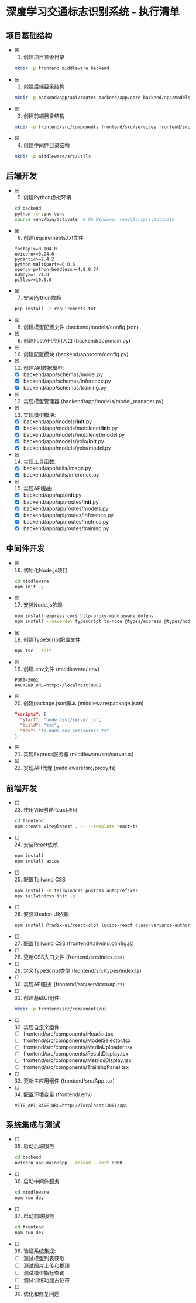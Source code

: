 # 深度学习交通标志识别系统 - 执行清单

## 项目基础结构

- [x] 1. 创建项目顶级目录
  ```bash
  mkdir -p frontend middleware backend
  ```

- [x] 2. 创建后端目录结构
  ```bash
  mkdir -p backend/app/api/routes backend/app/core backend/app/models backend/app/schemas backend/app/utils backend/models/mobilenet backend/models/yolo
  ```

- [x] 3. 创建前端目录结构
  ```bash
  mkdir -p frontend/src/components frontend/src/services frontend/src/hooks frontend/src/types frontend/src/assets
  ```

- [x] 4. 创建中间件目录结构
  ```bash
  mkdir -p middleware/src/utils
  ```

## 后端开发

- [x] 5. 创建Python虚拟环境
  ```bash
  cd backend
  python -m venv venv
  source venv/bin/activate  # On Windows: venv\Scripts\activate
  ```

- [x] 6. 创建requirements.txt文件
  ```
  fastapi>=0.104.0
  uvicorn>=0.24.0
  pydantic>=2.4.2
  python-multipart>=0.0.6
  opencv-python-headless>=4.8.0.74
  numpy>=1.24.0
  pillow>=10.0.0
  ```

- [x] 7. 安装Python依赖
  ```bash
  pip install -r requirements.txt
  ```

- [x] 8. 创建模型配置文件 (backend/models/config.json)

- [x] 9. 创建FastAPI应用入口 (backend/app/main.py)

- [x] 10. 创建配置模块 (backend/app/core/config.py)

- [x] 11. 创建API数据模型:
  - [x] backend/app/schemas/model.py
  - [x] backend/app/schemas/inference.py
  - [x] backend/app/schemas/training.py

- [x] 12. 实现模型管理器 (backend/app/models/model_manager.py)

- [x] 13. 实现模型模块:
  - [x] backend/app/models/__init__.py
  - [x] backend/app/models/mobilenet/__init__.py
  - [x] backend/app/models/mobilenet/model.py
  - [x] backend/app/models/yolo/__init__.py
  - [x] backend/app/models/yolo/model.py

- [x] 14. 实现工具函数:
  - [x] backend/app/utils/image.py
  - [x] backend/app/utils/inference.py

- [x] 15. 实现API路由:
  - [x] backend/app/api/__init__.py
  - [x] backend/app/api/routes/__init__.py
  - [x] backend/app/api/routes/models.py
  - [x] backend/app/api/routes/inference.py
  - [x] backend/app/api/routes/metrics.py
  - [x] backend/app/api/routes/training.py
  
## 中间件开发

- [x] 16. 初始化Node.js项目
  ```bash
  cd middleware
  npm init -y
  ```

- [x] 17. 安装Node.js依赖
  ```bash
  npm install express cors http-proxy-middleware dotenv
  npm install --save-dev typescript ts-node @types/express @types/node @types/cors nodemon
  ```

- [x] 18. 创建TypeScript配置文件
  ```bash
  npx tsc --init
  ```

- [x] 19. 创建.env文件 (middleware/.env)
  ```
  PORT=3001
  BACKEND_URL=http://localhost:8000
  ```

- [x] 20. 创建package.json脚本 (middleware/package.json)
  ```json
  "scripts": {
    "start": "node dist/server.js",
    "build": "tsc",
    "dev": "ts-node-dev src/server.ts"
  }
  ```

- [x] 21. 实现Express服务器 (middleware/src/server.ts)

- [x] 22. 实现API代理 (middleware/src/proxy.ts)

## 前端开发

- [ ] 23. 使用Vite创建React项目
  ```bash
  cd frontend
  npm create vite@latest . -- --template react-ts
  ```

- [ ] 24. 安装React依赖
  ```bash
  npm install
  npm install axios
  ```

- [ ] 25. 配置Tailwind CSS
  ```bash
  npm install -D tailwindcss postcss autoprefixer
  npx tailwindcss init -p
  ```

- [ ] 26. 安装Shadcn UI依赖
  ```bash
  npm install @radix-ui/react-slot lucide-react class-variance-authority clsx tailwind-merge
  ```

- [ ] 27. 配置Tailwind CSS (frontend/tailwind.config.js)

- [ ] 28. 更新CSS入口文件 (frontend/src/index.css)

- [ ] 29. 定义TypeScript类型 (frontend/src/types/index.ts)

- [ ] 30. 实现API服务 (frontend/src/services/api.ts)

- [ ] 31. 创建基础UI组件:
  ```bash
  mkdir -p frontend/src/components/ui
  ```

- [ ] 32. 实现自定义组件:
  - [ ] frontend/src/components/Header.tsx
  - [ ] frontend/src/components/ModelSelector.tsx
  - [ ] frontend/src/components/MediaUploader.tsx
  - [ ] frontend/src/components/ResultDisplay.tsx
  - [ ] frontend/src/components/MetricsDisplay.tsx
  - [ ] frontend/src/components/TrainingPanel.tsx

- [ ] 33. 更新主应用组件 (frontend/src/App.tsx)

- [ ] 34. 配置环境变量 (frontend/.env)
  ```
  VITE_API_BASE_URL=http://localhost:3001/api
  ```

## 系统集成与测试

- [ ] 35. 启动后端服务
  ```bash
  cd backend
  uvicorn app.main:app --reload --port 8000
  ```

- [ ] 36. 启动中间件服务
  ```bash
  cd middleware
  npm run dev
  ```

- [ ] 37. 启动前端服务
  ```bash
  cd frontend
  npm run dev
  ```

- [ ] 38. 验证系统集成:
  - [ ] 测试模型列表获取
  - [ ] 测试图片上传和推理
  - [ ] 测试模型指标查询
  - [ ] 测试训练功能占位符

- [ ] 39. 优化和修复问题